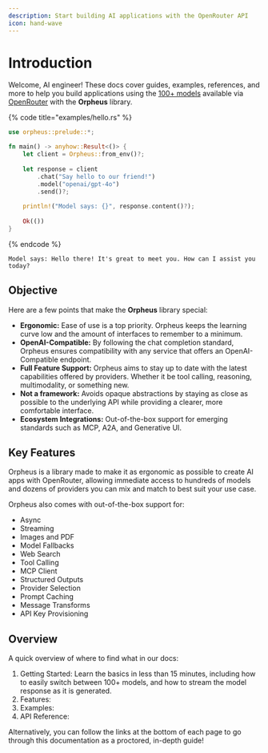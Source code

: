 ```yaml
---
description: Start building AI applications with the OpenRouter API
icon: hand-wave
---
```


# Introduction

Welcome, AI engineer! These docs cover guides, examples, references, and more to help you build applications using the [100+ models](https://openrouter.ai/models) available via [OpenRouter](https://openrouter.ai/) with the **Orpheus** library.

{% code title="examples/hello.rs" %}
```rust
use orpheus::prelude::*;

fn main() -> anyhow::Result<()> {
    let client = Orpheus::from_env()?;
    
    let response = client
        .chat("Say hello to our friend!")
        .model("openai/gpt-4o")
        .send()?;
        
    println!("Model says: {}", response.content()?);
    
    Ok(())
}
```
{% endcode %}

```
Model says: Hello there! It's great to meet you. How can I assist you today?
```

## Objective

Here are a few points that make the **Orpheus** library special:

* **Ergonomic:** Ease of use is a top priority. Orpheus keeps the learning curve low and the amount of interfaces to remember to a minimum.
* **OpenAI-Compatible:** By following the chat completion standard, Orpheus ensures compatibility with any service that offers an OpenAI-Compatible endpoint.
* **Full Feature Support:** Orpheus aims to stay up to date with the latest capabilities offered by providers. Whether it be tool calling, reasoning, multimodality, or something new.
* **Not a framework:** Avoids opaque abstractions by staying as close as possible to the underlying API while providing a clearer, more comfortable interface.
* **Ecosystem Integrations:** Out-of-the-box support for emerging standards such as MCP, A2A, and Generative UI.

## Key Features

Orpheus is a library made to make it as ergonomic as possible to create AI apps with OpenRouter, allowing immediate access to hundreds of models and dozens of providers you can mix and match to best suit your use case.

Orpheus also comes with out-of-the-box support for:

* Async
* Streaming
* Images and PDF
* Model Fallbacks
* Web Search
* Tool Calling
* MCP Client
* Structured Outputs
* Provider Selection
* Prompt Caching
* Message Transforms
* API Key Provisioning

## Overview

A quick overview of where to find what in our docs:

1. Getting Started: Learn the basics in less than 15 minutes, including how to easily switch between 100+ models, and how to stream the model response as it is generated.
2. Features:
3. Examples:
4. API Reference:

Alternatively, you can follow the links at the bottom of each page to go through this documentation as a proctored, in-depth guide!
